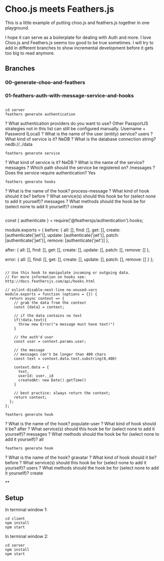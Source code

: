 # Choo.js meets Feathers.js

This is a little example of putting choo.js and feathers.js together in one playground.

I hope it can serve as a boilerplate for dealing with Auth and more. I love Choo.js and Feathers.js seems too good to be true sometimes. I will try to add in different branches to show incremental development before it gets too big to read anymore.

## Branches

### 00-generate-choo-and-feathers
### 01-feathers-auth-with-message-service-and-hooks

##
```
cd server
feathers generate authentication
```
? What authentication providers do you want to use? Other PassportJS strategies
not in this list can still be configured manually. Username + Password (Local)
? What is the name of the user (entity) service? users
? What kind of service is it? NeDB
? What is the database connection string? nedb://../data

```
feathers generate service
```
? What kind of service is it? NeDB
? What is the name of the service? messages
? Which path should the service be registered on? /messages
? Does the service require authentication? Yes

```
feathers generate hooks
```
? What is the name of the hook? process-message
? What kind of hook should it be? before
? What service(s) should this hook be for (select none to add it yourself)?
 messages
? What methods should the hook be for (select none to add it yourself)? create

```
```
const { authenticate } = require('@feathersjs/authentication').hooks;

module.exports = {
  before: {
    all: [],
    find: [],
    get: [],
    create: [authenticate('jwt')],
    update: [authenticate('jwt')],
    patch: [authenticate('jwt')],
    remove: [authenticate('jwt')]
  },

  after: {
    all: [],
    find: [],
    get: [],
    create: [],
    update: [],
    patch: [],
    remove: []
  },

  error: {
    all: [],
    find: [],
    get: [],
    create: [],
    update: [],
    patch: [],
    remove: []
  }
};

```
```


```
// Use this hook to manipulate incoming or outgoing data.
// For more information on hooks see: http://docs.feathersjs.com/api/hooks.html

// eslint-disable-next-line no-unused-vars
module.exports = function (options = {}) {
  return async context => {
    // grab the data from the context
    const {data} = context;

    // if the data contains no text
    if(!data.text){
      throw new Error("a message must have text!")
    }

    // the auth'd user
    const user = context.params.user;

    // the message
    // messages can't be longer than 400 chars
    const text = context.data.text.substring(0,400)

    context.data = {
      text,
      userId: user._id
      createdAt: new Date().getTime()
    }

    // best practice: always return the context;
    return context;
  };
};
```

```
feathers generate hook
```
? What is the name of the hook? populate-user
? What kind of hook should it be? after
? What service(s) should this hook be for (select none to add it yourself)?
 messages
? What methods should the hook be for (select none to add it yourself)? all

```
feathers generate hook
```
? What is the name of the hook? gravatar
? What kind of hook should it be? before
? What service(s) should this hook be for (select none to add it yourself)?
 users
? What methods should the hook be for (select none to add it yourself)? create


**
## Setup

In terminal window 1:
```
cd client
npm install
npm start
```

In terminal window 2:
```
cd server
npm install
npm start
```
